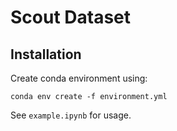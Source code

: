 # Scout Dataset

## Installation

Create conda environment using:
```
conda env create -f environment.yml
```

See `example.ipynb` for usage.